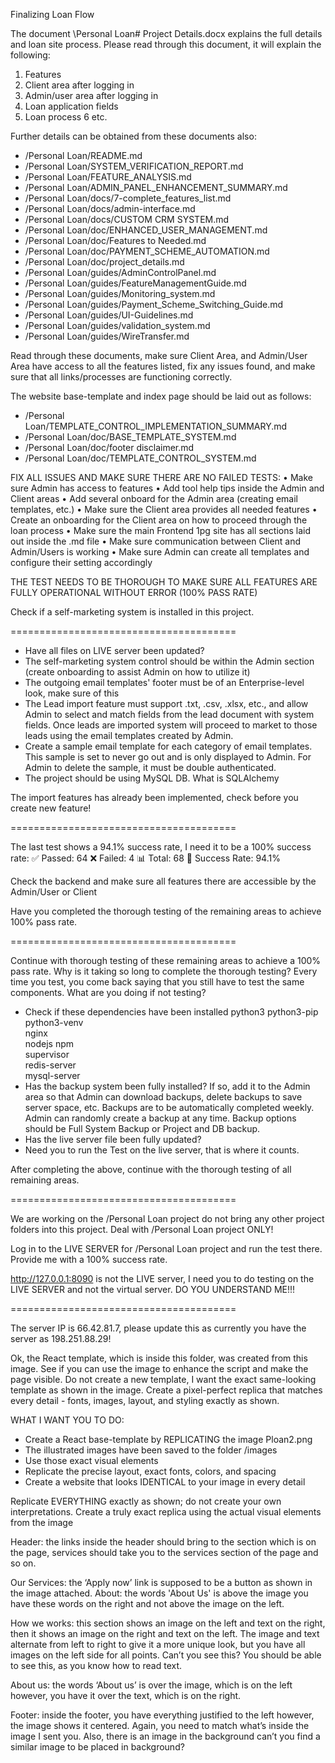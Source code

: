 Finalizing Loan Flow

The document \Personal Loan\# Project Details.docx explains the full details and loan site process.  Please read through this document, it will explain the following:

1. Features
2. Client area after logging in
3. Admin/user area after logging in
4. Loan application fields
5. Loan process
6 etc.

Further details can be obtained from these documents also:
- /Personal Loan/README.md
- /Personal Loan/SYSTEM_VERIFICATION_REPORT.md
- /Personal Loan/FEATURE_ANALYSIS.md
- /Personal Loan/ADMIN_PANEL_ENHANCEMENT_SUMMARY.md
- /Personal Loan/docs/7-complete_features_list.md
- /Personal Loan/docs/admin-interface.md
- /Personal Loan/docs/CUSTOM CRM SYSTEM.md
- /Personal Loan/doc/ENHANCED_USER_MANAGEMENT.md
- /Personal Loan/doc/Features to Needed.md
- /Personal Loan/doc/PAYMENT_SCHEME_AUTOMATION.md
- /Personal Loan/doc/project_details.md
- /Personal Loan/guides/AdminControlPanel.md
- /Personal Loan/guides/FeatureManagementGuide.md
- /Personal Loan/guides/Monitoring_system.md
- /Personal Loan/guides/Payment_Scheme_Switching_Guide.md
- /Personal Loan/guides/UI-Guidelines.md
- /Personal Loan/guides/validation_system.md 
- /Personal Loan/guides/WireTransfer.md

Read through these documents, make sure Client Area, and Admin/User Area have access to all the features listed, fix any issues found, and make sure that all links/processes are functioning correctly.

The website base-template and index page should be laid out as follows:
- /Personal Loan/TEMPLATE_CONTROL_IMPLEMENTATION_SUMMARY.md
- /Personal Loan/doc/BASE_TEMPLATE_SYSTEM.md 
- /Personal Loan/doc/footer disclaimer.md
- /Personal Loan/doc/TEMPLATE_CONTROL_SYSTEM.md




FIX ALL ISSUES AND MAKE SURE THERE ARE NO FAILED TESTS:
• Make sure Admin has access to features
• Add tool help tips inside the Admin and Client areas
• Add several onboard for the Admin area (creating email templates, etc.)
• Make sure the Client area provides all needed features
• Create an onboarding for the Client area on how to proceed through the loan process
• Make sure the main Frontend 1pg site has all sections laid out inside the .md file
• Make sure communication between Client and Admin/Users is working
• Make sure Admin can create all templates and configure their setting accordingly

THE TEST NEEDS TO BE THOROUGH TO MAKE SURE ALL FEATURES ARE FULLY OPERATIONAL WITHOUT ERROR (100% PASS RATE)

Check if a self-marketing system is installed in this project.

=======================================

-	Have all files on LIVE server been updated?
-	The self-marketing system control should be within the Admin section (create onboarding to assist Admin on how to utilize it)
-	The outgoing email templates' footer must be of an Enterprise-level look, make sure of this
-	The Lead import feature must support .txt, .csv, .xlsx, etc., and allow Admin to select and match fields from the lead document with system fields.  Once leads are imported system will proceed to market to those leads using the email templates created by Admin.  
-	Create a sample email template for each category of email templates. This sample is set to never go out and is only displayed to Admin.  For Admin to delete the sample, it must be double authenticated.
-	The project should be using MySQL DB.  What is SQLAlchemy

The import features has already been implemented, check before you create new feature!

=======================================

The last test shows a 94.1% success rate, I need it to be a 100% success rate:
✅ Passed: 64
❌ Failed: 4
📊 Total: 68
🎯 Success Rate: 94.1%

Check the backend and make sure all features there are accessible by the Admin/User or Client

Have you completed the thorough testing of the remaining areas to achieve 100% pass rate.

=======================================

Continue with thorough testing of these remaining areas to achieve a 100% pass rate. Why is it taking so long to complete the thorough testing?  Every time you test, you come back saying that you still have to test the same components. What are you doing if not testing?

-	Check if these dependencies have been installed
  python3 python3-pip python3-venv \
  nginx \
  nodejs npm \
  supervisor \
  redis-server \
  mysql-server
-	Has the backup system been fully installed?  If so, add it to the Admin area so that Admin can download backups, delete backups to save server space, etc.  Backups are to be automatically completed weekly.  Admin can randomly create a backup at any time.  Backup options should be Full System Backup or Project and DB backup.
-	Has the live server file been fully updated?
-	Need you to run the Test on the live server, that is where it counts.

After completing the above, continue with the thorough testing of all remaining areas.

=======================================

We are working on the /Personal Loan project do not bring any other project folders into this project.  Deal with /Personal Loan project ONLY!

Log in to the LIVE SERVER for /Personal Loan project and run the test there.  Provide me with a 100% success rate.

http://127.0.0.1:8090 is not the LIVE server, I need you to do testing on the LIVE SERVER and not the virtual server.  DO YOU UNDERSTAND ME!!!

=======================================

The server IP is 66.42.81.7, please update this as currently you have the server as 198.251.88.29!

Ok, the React template, which is inside this folder, was created from this image.  See if you can use the image to enhance the script and make the page visible. Do not create a new template, I want the exact same-looking template as shown in the image.  Create a pixel-perfect replica that matches every detail - fonts, images, layout, and styling exactly as shown.

WHAT I WANT YOU TO DO:
-	Create a React base-template by REPLICATING the image Ploan2.png
-	The illustrated images have been saved to the folder /images
-	Use those exact visual elements
-	Replicate the precise layout, exact fonts, colors, and spacing
-	Create a website that looks IDENTICAL to your image in every detail

Replicate EVERYTHING exactly as shown; do not create your own interpretations.  Create a truly exact replica using the actual visual elements from the image




Header:  the links inside the header should bring to the section which is on the page, services should take you to the services section of the page and so on.  

Our Services: the ‘Apply now’ link is supposed to be a button as shown in the image attached.
About: the words 'About Us' is above the image you have these words on the right and not above the image on the left.

How we works:  this section shows an image on the left and text on the right, then it shows an image on the right and text on the left. The image and text alternate from left to right to give it a more unique look, but you have all images on the left side for all points. Can’t you see this?  You should be able to see this, as you know how to read text.

About us: the words ‘About us’ is over the image, which is on the left however, you have it over the text, which is on the right.

Footer: inside the footer, you have everything justified to the left however, the image shows it centered. Again, you need to match what’s inside the image I sent you.  Also, there is an image in the background can’t you find a similar image to be placed in background?
